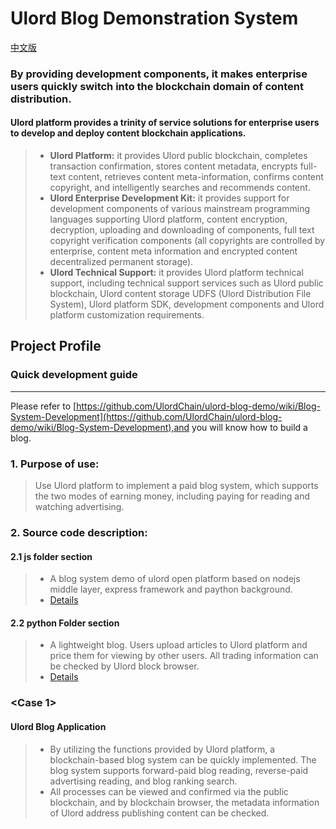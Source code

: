 ﻿# Ulord Blog Demonstration System 
 [中文版](https://github.com/UlordChain/ulord-blog-demo/blob/master/README_ZH.md)
### By providing development components, it makes enterprise users quickly switch into the blockchain domain of content distribution.
#### Ulord platform provides a trinity of service solutions for enterprise users to develop and deploy content blockchain applications.
> * **Ulord Platform:** it provides Ulord public blockchain, completes transaction confirmation, stores content metadata, encrypts full-text content, retrieves content meta-information, confirms content copyright, and intelligently searches and recommends content.<br>
> * **Ulord Enterprise Development Kit:** it provides support for development components of various mainstream programming languages supporting Ulord platform, content encryption, decryption, uploading and downloading of components, full text copyright verification components (all copyrights are controlled by enterprise, content meta information and encrypted content decentralized permanent storage).<br>
> * **Ulord Technical Support:** it provides Ulord platform technical support, including technical support services such as Ulord public blockchain, Ulord content storage UDFS (Ulord Distribution File System), Ulord platform SDK, development components and Ulord platform customization requirements.




## Project Profile
### Quick development guide
------
Please refer to [https://github.com/UlordChain/ulord-blog-demo/wiki/Blog-System-Development](https://github.com/UlordChain/ulord-blog-demo/wiki/Blog-System-Development),and you will know how to build a blog.
### 1. Purpose of use:
> Use Ulord platform to implement a paid blog system, which supports the two modes of earning money, including paying for reading and watching advertising.
### 2. Source code description:
#### 2.1 js folder section
> * A blog system demo of ulord open platform based on nodejs middle layer, express framework and paython background.<br>
> * [Details](https://github.com/UlordChain/ulord-blog-demo/blob/master/js/README.MD)
#### 2.2 python Folder section
> * A lightweight blog. Users upload articles to Ulord platform and price them for viewing by other users. All trading information can be checked by Ulord block browser.<br>
> * [Details](https://github.com/UlordChain/ulord-blog-demo/blob/master/python/README.md)

### <Case 1>
#### Ulord Blog Application
> * By utilizing the functions provided by Ulord platform, a blockchain-based blog system can be quickly implemented. The blog system supports forward-paid blog reading, reverse-paid advertising reading, and blog ranking search.<br>
> * All processes can be viewed and confirmed via the public blockchain, and by blockchain browser, the metadata information of Ulord address publishing content can be checked.
